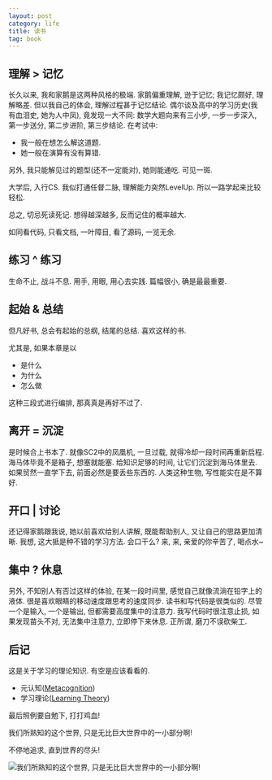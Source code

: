 ```yaml
---
layout: post
category: life
title: 读书
tag: book
---
```


## 理解 > 记忆

长久以来, 我和家鹅是这两种风格的极端.
家鹅偏重理解, 逊于记忆; 我记忆颇好, 理解略差.
但以我自己的体会, 理解过程甚于记忆结论.
偶尔谈及高中的学习历史(我有血泪史, 她为人中凤), 竟发现一大不同:
数学大题向来有三小步, 一步一步深入, 第一步送分, 第二步进阶, 第三步结论.
在考试中:

* 我一般在想怎么解这道题.
* 她一般在演算有没有算错.

另外, 我只能解见过的题型(还不一定能对), 她则能通吃.
可见一斑.

大学后, 入行CS. 我似打通任督二脉, 理解能力突然LevelUp.
所以一路学起来比较轻松.

总之, 切忌死读死记.
想得越深越多, 反而记住的概率越大.

如同看代码, 只看文档, 一叶障目, 看了源码, 一览无余.

## 练习 ^ 练习

生命不止, 战斗不息.
用手, 用眼, 用心去实践.
篇幅很小, 确是最最重要.


## 起始 & 总结

但凡好书, 总会有起始的总纲, 结尾的总结.
喜欢这样的书.

尤其是, 如果本章是以

  * 是什么
  * 为什么
  * 怎么做

这种三段式进行编排, 那真真是再好不过了.

## 离开 = 沉淀

是时候合上书本了.
就像SC2中的凤凰机, 一旦过载, 就得冷却一段时间再重新启程.
海马体毕竟不是箱子, 想塞就能塞.
给知识足够的时间, 让它们沉淀到海马体里去.
如果贸然一直学下去, 前面必然是要丢些东西的.
人类这种生物, 写性能实在是不算好.

## 开口 | 讨论

还记得家鹅跟我说, 她以前喜欢给别人讲解, 既能帮助别人, 又让自己的思路更加清晰.
我想, 这大抵是种不错的学习方法.
会口干么? 来, 来, 亲爱的你辛苦了, 喝点水~

## 集中 ? 休息

另外, 不知别人有否过这样的体验, 在某一段时间里, 感觉自己就像流淌在铅字上的液体.
很是喜欢眼睛的移动速度跟思考的速度同步.
读书和写代码是很类似的.
尽管一个是输入, 一个是输出, 但都需要高度集中的注意力.
我写代码时很注意止损, 如果发现苗头不对, 无法集中注意力, 立即停下来休息.
正所谓, 磨刀不误砍柴工.

## 后记

这是关于学习的理论知识. 有空是应该看看的.


* 元认知([Metacognition])
* 学习理论([Learning Theory])

最后照例要自勉下, 打打鸡血!

我们所熟知的这个世界, 只是无比巨大世界中的一小部分啊!

不停地追求, 直到世界的尽头!

![我们所熟知的这个世界, 只是无比巨大世界中的一小部分啊!](/images/2014/HunterXHunter.png)

[Metacognition]: http://en.wikipedia.org/wiki/Metacognition
[Learning Theory]: http://en.wikipedia.org/wiki/Learning_theory_(education)
